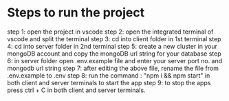 # Steps to run the project
step 1: open the project in vscode
step 2: open the integrated terminal of vscode and split the terminal
step 3: cd into client folder in 1st terminal
step 4: cd into server folder in 2nd terminal
step 5: create a new cluster in your mongoDB account and copy the mongoDB url string for your database
step 6: in server folder open .env.example file and enter your server port no. and mongodb url string 
step 7: after editing the above file, rename the file from .env.example to .env
step 8: run the command : "npm i && npm start" in both client and server terminals to start the app
step 9: to stop the apps press ctrl + C in both client and server terminals.